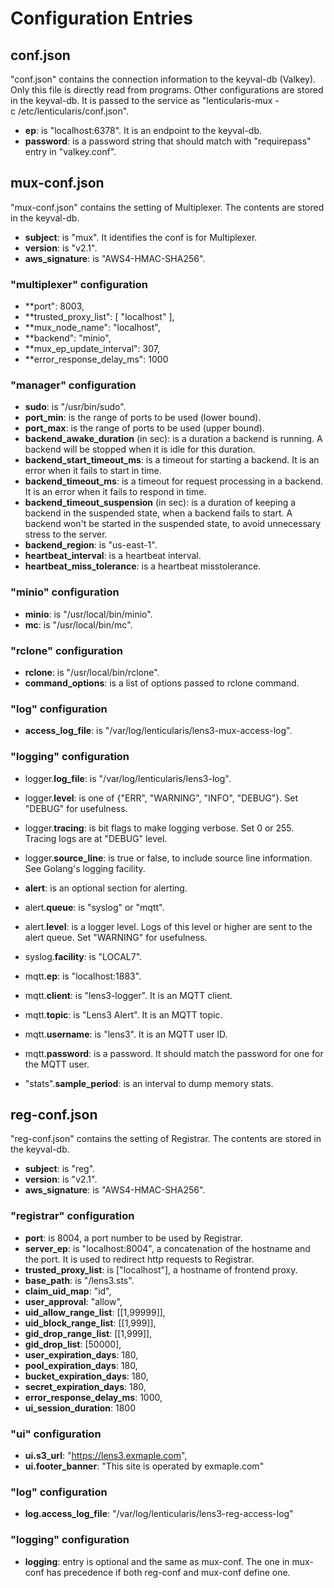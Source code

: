# Configuration Entries

## conf.json

"conf.json" contains the connection information to the keyval-db
(Valkey).  Only this file is directly read from programs.  Other
configurations are stored in the keyval-db.  It is passed to the
service as "lenticularis-mux -c /etc/lenticularis/conf.json".

- **ep**: is "localhost:6378".  It is an endpoint to the keyval-db.
- **password**: is a password string that should match with
  "requirepass" entry in "valkey.conf".

## mux-conf.json

"mux-conf.json" contains the setting of Multiplexer.  The contents are
stored in the keyval-db.

- **subject**: is "mux".  It identifies the conf is for Multiplexer.
- **version**: is "v2.1".
- **aws_signature**: is "AWS4-HMAC-SHA256".

### "multiplexer" configuration

- **port": 8003,
- **trusted_proxy_list": [
      "localhost"
    ],
- **mux_node_name": "localhost",
- **backend": "minio",
- **mux_ep_update_interval": 307,
- **error_response_delay_ms": 1000

### "manager" configuration

- **sudo**: is "/usr/bin/sudo".
- **port_min**: is the range of ports to be used (lower bound).
- **port_max**: is the range of ports to be used (upper bound).
- **backend_awake_duration** (in sec): is a duration a backend is
  running.  A backend will be stopped when it is idle for this
  duration.
- **backend_start_timeout_ms**: is a timeout for starting a backend.
  It is an error when it fails to start in time.
- **backend_timeout_ms**: is a timeout for request processing in a
  backend.  It is an error when it fails to respond in time.
- **backend_timeout_suspension** (in sec): is a duration of keeping a
  backend in the suspended state, when a backend fails to start.  A
  backend won't be started in the suspended state, to avoid
  unnecessary stress to the server.
- **backend_region**: is "us-east-1".
- **heartbeat_interval**: is a heartbeat interval.
- **heartbeat_miss_tolerance**: is a heartbeat misstolerance.

### "minio" configuration

- **minio**: is "/usr/local/bin/minio".
- **mc**: is "/usr/local/bin/mc".

### "rclone" configuration

- **rclone**: is "/usr/local/bin/rclone".
- **command_options**: is a list of options passed to rclone command.

### "log" configuration

- **access_log_file**: is "/var/log/lenticularis/lens3-mux-access-log".

### "logging" configuration

- logger.**log_file**: is "/var/log/lenticularis/lens3-log".
- logger.**level**: is one of {"ERR", "WARNING", "INFO", "DEBUG"}.
  Set "DEBUG" for usefulness.
- logger.**tracing**: is bit flags to make logging verbose.  Set 0 or
  255.  Tracing logs are at "DEBUG" level.
- logger.**source_line**: is true or false, to include source line
  information.  See Golang's logging facility.

- **alert**: is an optional section for alerting.
- alert.**queue**: is "syslog" or "mqtt".
- alert.**level**: is a logger level.  Logs of this level or higher
  are sent to the alert queue.  Set "WARNING" for usefulness.

- syslog.**facility**: is "LOCAL7".

- mqtt.**ep**: is "localhost:1883".
- mqtt.**client**: is "lens3-logger".  It is an MQTT client.
- mqtt.**topic**: is "Lens3 Alert".  It is an MQTT topic.
- mqtt.**username**: is "lens3".  It is an MQTT user ID.
- mqtt.**password**: is a password.  It should match the password for
  one for the MQTT user.

- "stats".**sample_period**: is an interval to dump memory stats.

## reg-conf.json

"reg-conf.json" contains the setting of Registrar.  The contents are
stored in the keyval-db.

- **subject**: is "reg".
- **version**: is "v2.1".
- **aws_signature**: is "AWS4-HMAC-SHA256".

### "registrar" configuration

- **port**: is 8004, a port number to be used by Registrar.
- **server_ep**: is "localhost:8004", a concatenation of the hostname
  and the port.  It is used to redirect http requests to Registrar.
- **trusted_proxy_list**: is ["localhost"], a hostname of frontend
  proxy.
- **base_path**: is "/lens3.sts".
- **claim_uid_map**: "id",
- **user_approval**: "allow",
- **uid_allow_range_list**: [[1,99999]],
- **uid_block_range_list**: [[1,999]],
- **gid_drop_range_list**: [[1,999]],
- **gid_drop_list**: [50000],
- **user_expiration_days**: 180,
- **pool_expiration_days**: 180,
- **bucket_expiration_days**: 180,
- **secret_expiration_days**: 180,
- **error_response_delay_ms**: 1000,
- **ui_session_duration**: 1800

### "ui" configuration

- **ui.s3_url**: "https://lens3.exmaple.com",
- **ui.footer_banner**: "This site is operated by exmaple.com"

### "log" configuration

- **log.access_log_file**: "/var/log/lenticularis/lens3-reg-access-log"

### "logging" configuration

- **logging**: entry is optional and the same as mux-conf.  The one in
mux-conf has precedence if both reg-conf and mux-conf define one.
